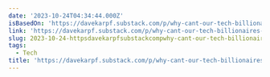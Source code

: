 ```yaml
---
date: '2023-10-24T04:34:44.000Z'
isBasedOn: 'https://davekarpf.substack.com/p/why-cant-our-tech-billionaires-learn'
link: 'https://davekarpf.substack.com/p/why-cant-our-tech-billionaires-learn'
slug: 2023-10-24-httpsdavekarpfsubstackcompwhy-cant-our-tech-billionaires-learn
tags:
  - Tech
title: 'https://davekarpf.substack.com/p/why-cant-our-tech-billionaires-learn'
---
```


